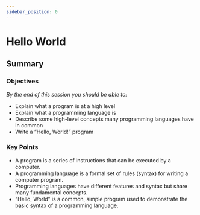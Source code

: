 ```yaml
---
sidebar_position: 0
---
```


# Hello World

## Summary

### Objectives
*By the end of this session you should be able to:*
* Explain what a program is at a high level
* Explain what a programming language is
* Describe some high-level concepts many programming languages have in common
* Write a “Hello, World!” program

### Key Points
* A program is a series of instructions that can be executed by a computer.
* A programming language is a formal set of rules (syntax) for writing a computer program.
* Programming languages have different features and syntax but share many fundamental concepts.
* “Hello, World” is a common, simple program used to demonstrate the basic syntax of a programming language.
